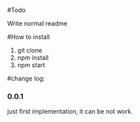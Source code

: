 #Todo

Write normal readme

#How to install

1) git clone 
2) npm install
3) npm start

#change log:

### 0.0.1 

just first implementation, it can be not work.